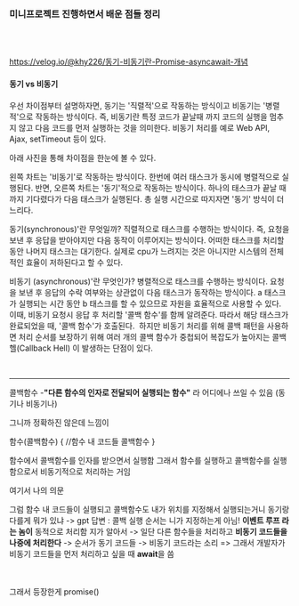 <h3 id="미니프로젝트-진행하면서-배운-점들-정리">미니프로젝트 진행하면서 배운 점들 정리</h3>
<br />
<br />

<p><a href="https://velog.io/@khy226/%EB%8F%99%EA%B8%B0-%EB%B9%84%EB%8F%99%EA%B8%B0%EB%9E%80-Promise-asyncawait-%EA%B0%9C%EB%85%90">https://velog.io/@khy226/동기-비동기란-Promise-asyncawait-개념</a></p>
<h4 id="동기-vs-비동기">동기 vs 비동기</h4>
<p>우선 차이점부터 설명하자면, 동기는 '직렬적'으로 작동하는 방식이고 비동기는 '병렬적'으로 작동하는 방식이다. 즉, 비동기란 특정 코드가 끝날때 까지 코드의 실행을 멈추지 않고 다음 코드를 먼저 실행하는 것을 의미한다. 비동기 처리를 예로 Web API, Ajax, setTimeout 등이 있다.</p>
<p>아래 사진을 통해 차이점을 한눈에 볼 수 있다.</p>
<p>왼쪽 차트는 '비동기'로 작동하는 방식이다. 한번에 여러 태스크가 동시에 병렬적으로 실행된다.
반면, 오른쪽 차트는 '동기'적으로 작동하는 방식이다. 하나의 태스크가 끝날 때 까지 기다렸다가 다음 태스크가 실행된다. 총 실행 시간으로 따지자면 '동기' 방식이 더 느리다.
<img alt="" src="https://velog.velcdn.com/images/mo00ai/post/a846d5b3-fd5d-447c-ac24-0b08484d2270/image.png" /></p>
<p>동기(synchronous)'란 무엇일까?
직렬적으로 태스크를 수행하는 방식이다.
즉, 요청을 보낸 후 응답을 받아야지만 다음 동작이 이루어지는 방식이다. 어떠한 태스크를 처리할 동안 나머지 태스크는 대기한다.
실제로 cpu가 느려지는 것은 아니지만 시스템의 전체적인 효율이 저하된다고 할 수 있다.
<img alt="" src="https://velog.velcdn.com/images/mo00ai/post/ffd6aeb7-cbe4-4059-86a7-1338c4d441e0/image.png" /></p>
<p>비동기 (asynchronous)'란 무엇인가?
병렬적으로 태스크를 수행하는 방식이다.
요청을 보낸 후 응답의 수락 여부와는 상관없이 다음 태스크가 동작하는 방식이다. a 태스크가 실행되는 시간 동안 b 태스크를 할 수 있으므로 자원을 효율적으로 사용할 수 있다.
이때, 비동기 요청시 응답 후 처리할 '콜백 함수'를 함께 알려준다. 따라서 해당 태스크가 완료되었을 때, '콜백 함수'가 호출된다.
<img alt="" src="https://velog.velcdn.com/images/mo00ai/post/daa2f79f-4509-4c47-a4b5-237848dbcf5c/image.png" />
하지만 비동기 처리를 위해 콜백 패턴을 사용하면 처리 순서를 보장하기 위해 여러 개의 콜백 함수가 중첩되어 복잡도가 높아지는 콜백 헬(Callback Hell) 이 발생하는 단점이 있다.</p>
<br />

<hr />
<p>콜백함수
-<strong>&quot;다른 함수의 인자로 전달되어 실행되는 함수&quot;</strong>
라 어디에나 쓰일 수 있음 (동기나 비동기나)</p>
<p>그니까 정확하진 않은데 느낌이</p>
<p>함수(콜백함수) {
    //함수 내 코드들
    콜백함수
}</p>
<p>함수에서 콜백함수를 인자를 받으면서 실행함
그래서 함수를 실행하고 콜백함수를 실행함으로서 비동기적으로 처리하는 거임</p>
<p>여기서 나의 의문</p>
<p>그럼 함수 내 코드들이 실행되고 콜백함수도 내가 위치를 지정해서 실행되는거니 동기랑 다를게 뭐가 있냐
-&gt; gpt 답변 : 콜백 실행 순서는 니가 지정하는게 아님! <strong>이벤트 루프 라는 놈이</strong> 동적으로 처리함 지가 알아서
-&gt; 일단 다른 함수들을 처리하고 <strong>비동기 코드들을 나중에 처리한다</strong>
-&gt; 순서가 동기 코드들 -&gt; 비동기 코드라는 소리
    =&gt; 그래서 개발자가 비동기 코드들을 먼저 처리하고 싶을 때 <strong>await</strong>을 씀</p>
<br />
<br />
그래서 등장한게 promise()